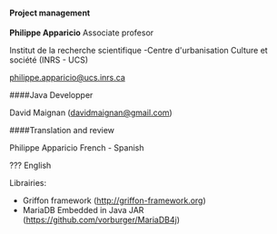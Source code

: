 #### Project management

**Philippe Apparicio** Associate profesor

Institut de la recherche scientifique -Centre d'urbanisation Culture et société (INRS - UCS)

philippe.apparicio@ucs.inrs.ca

####Java Developper

David Maignan (davidmaignan@gmail.com)

####Translation and review

Philippe Apparicio
French - Spanish

???
English


Librairies:
 - Griffon framework (http://griffon-framework.org)
 - MariaDB Embedded in Java JAR (https://github.com/vorburger/MariaDB4j)

